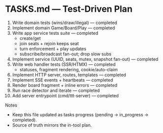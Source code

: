 # TASKS.md — Test-Driven Plan

1) Write domain tests (wins/draw/illegal) — completed
2) Implement domain Game/Board/Play — completed
3) Write app service tests suite — completed
   - create/get
   - join seats + rejoin keeps seat
   - turn enforcement + play updates
   - subscribe/broadcast fan-out; drop slow subs
4) Implement service (UUID, seats, mutex, snapshot fan-out) — completed
5) Write web handler tests (SSR/HTMX) — completed
   - statuses, fragment rendering, cookie/auto-claim
6) Implement HTTP server, routes, templates — completed
7) Implement SSE events + heartbeats — completed
8) Render board fragment + inline errors — completed
9) Run race detector and iterate — completed
10) Add server entrypoint (cmd/ttt-server) — completed

Notes
- Keep this file updated as tasks progress (pending → in_progress → completed).
- Source of truth mirrors the in-tool plan.

